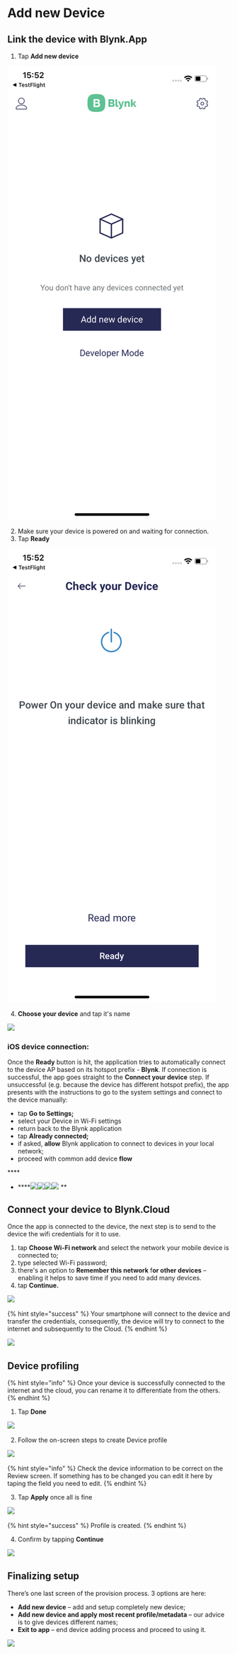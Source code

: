 # Add new Device

## Link the device with Blynk.App

1. Tap **Add new device**

![](../../.gitbook/assets/img_0004.png)

2. Make sure your device is powered on and waiting for connection.   
3. Tap **Ready**

![](../../.gitbook/assets/img_0005%20%281%29.png)

4. **Choose your device** and tap it's name

![](https://lh4.googleusercontent.com/_S_WPnccoc8I_CJjroPnamtb4QTtt97IPyBW95qb8MqAWug6jtTNWFqi1xhALX8_LsMjNY2cdloMWUl7c-VSVdtaCtftztB9J98_QQXl6q1rpQb9YnKION16QXxTS27pWjGsZI5E)

### **iOS device connection:**

Once the **Ready** button is hit, the application tries to automatically connect to the device AP based on its hotspot prefix - **Blynk**. If connection is successful, the app goes straight to the **Connect your device** step. If unsuccessful \(e.g. because the device has different hotspot prefix\), the app presents with the instructions to go to the system settings and connect to the device manually:

* tap **Go to Settings;**
* select your Device in Wi-Fi settings
* return back to the Blynk application
* tap **Already connected;**
* if asked, **allow** Blynk application to connect to devices in your local network;
* proceed with common add device **flow**

\*\*\*\*

*   ****![](https://lh3.googleusercontent.com/rEpK9V1TMbuHGJnyj39UNMeO4dZpt3jLC30-1MmDysiWsa2uh4p02bkKLSyKBznxFyBjNbYvCfQPCeBXak67IO1OUIBMrXEzqZxmLvhevu2dQ3_zGYd0nLVwHCL52PGmYJDHazXD)![](https://lh4.googleusercontent.com/LxaOFcRX6p74lmu01GH8hnwCogmZ0keNC6_qBm0pwg9pcd2_Bkv_tyx9rls6icRPa64g6-JaeSCTXCt_vvgjpeQg4cIMFbEf46AsZNQRoFxo8d6x3NmB3Ngsgq3NUsa6OXggZELV)![](https://lh5.googleusercontent.com/YxysEYHujeWA5Q0J8ffqmRPqv1qBxVLkaBUjQHONOJmjZzb2NFdyFZIL9AnzI7zWF_2_P1sNxcVPYsgtVZbXWrzsSisuBlX-cZywYwryP48g-xm88MK_AHEGJUbWca40Dr-DUdSg)![](https://lh6.googleusercontent.com/gESqU8Eeoy6jbCATI8xUBqZ-FxigcB7KkEmU6di8clP-lj-bGiPBO_vhFm4rZGBRxdBcT1YaxBZ99UYHUwAQQ_6Innq7237ulY2A8qOHFo2hnzM5oMOZVw2m65LvlAMpija4JWeE)  _\*\*_

## **Connect your device to Blynk.Cloud**

Once the app is connected to the device, the next step is to send to the device the wifi credentials for it to use.

1. tap **Choose Wi-Fi network** and select the network your mobile device is connected to;
2. type selected Wi-Fi password; 
3. there's an option to **Remember this network** f**or other devices** – enabling it helps to save time if you need to add many devices. 
4. tap **Continue.**

![](https://lh6.googleusercontent.com/m2xjoFZPaNMNabYP-sABu9PTwzttpJUjgN5FHyuaoHWT2cnRW7yo74bKLNi_VlEAlt-kl0gOA2JfwNDsG2md1ddONjyQwXhGbxEJPJJ9NwESAItZP_2X-iSCvU1qI4P4KK5j2ZBq)

{% hint style="success" %}
Your smartphone will connect to the device and transfer the credentials, consequently, the device will try to connect to the internet and subsequently to the Cloud.
{% endhint %}

![](https://lh5.googleusercontent.com/zhTs0yhOF_mDu800EKC_VZ5W3jN-Qs9VdrwrPpsGOupwSeH1MZUe93HUivNYci4pyhCvr6uUbWI11yyM6amBgv5rlLEy95p6uRKwbpTEOfsL_FuqWtQ9MzpmxFsNbsuYMijdZjdJ)

## **Device profiling**

{% hint style="info" %}
Once your device is successfully connected to the internet and the cloud, you can rename it to differentiate from the others. 
{% endhint %}

1. Tap **Done**

![](https://lh4.googleusercontent.com/9HZVJtcL4ygsihXnXQKGtM6N2HlDtZ4QJDLnZ4KV9hDhkLykYUTSflhs2YM5Kt1EQmW0MKp5cAFr191dRn0hJyBPMrtxHaTKkRVyUHxFMGjuR6pz7_RCRivg6vFPJUmylMBO8RV3)

2. Follow the on-screen steps to create Device profile

![](https://lh4.googleusercontent.com/q3scUh_Vitm50IMOy5Ta9J6Lb9DzvMYZRNQNsfAikMzggspo5X1LqDPQqHEZ83ZGdYqsfzAtKcarvvSTHGvFhSQfDZJucY2D5nkAqNbcen5CV6usT16uYYyBR7FSFyHiERf3WDDY)

{% hint style="info" %}
Check the device information to be correct on the Review screen. If something has to be changed you can edit it here by taping the field you need to edit. 
{% endhint %}

3. Tap **Apply** once all is fine

![](https://lh6.googleusercontent.com/8jwspUNjI3NTTWmaPBQAmawFp9ubOItF_bmoSxdkajsIUDEnCx4B1IjlUpzwRLZ-blXcixCoGhtmujC-ax_IBz8KuDMR5h_L9nVclTka1i17EKIuYojs1nLCEIkAAjFIqhkvwXe3)

{% hint style="success" %}
Profile is created.
{% endhint %}

4. Confirm by tapping **Continue**

![](https://lh4.googleusercontent.com/nQ_o1YVAbqiS0FjEGxhZdmLdLNIqR6xDZxGcOCIn4RDC48TlvqDI7zsz_Xqh9yyjdkxfbUg7YK1tX78rzFmvf-9bZFynVRFNNY7JQR--AoVQkEGm0XFLHuwecxtjrxoWllmnZMeP)

## **Finalizing setup**

There’s one last screen of the provision process. 3 options are here:

* **Add new device** – add and setup completely new device;
* **Add new device and apply most recent profile/metadata** – our advice is to give devices different names;
* **Exit to app** – end device adding process and proceed to using it.

![](https://lh6.googleusercontent.com/_PdT0AVRh3iqywfKTD3TdKt7lpOWeLE3T0Rda4An12qxmctW61vl9bwQywstzNfhKAKNdyTFQAKQU7EWcFGPC9kFG9kQ4R0UdVSd9LwDjHGA27-TqIecR4w0vdX7DP38XZcWs-By)

